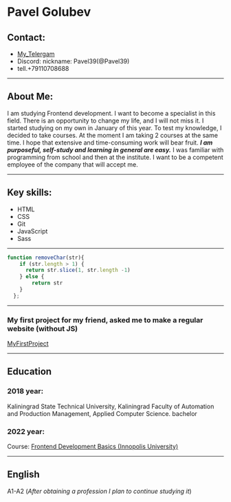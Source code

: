 # Pavel Golubev 
## Contact:
   * [My_Telergam](https://t.me/PavelGolubev39rus)
   * Discord: nickname: Pavel39(@Pavel39)
   *  tell.+79110708688
 ___
 ## About Me:
 I am studying Frontend development. I want to become a specialist in this field.
 There is an opportunity to change my life, and I will not miss it.
 I started studying on my own in January of this year. To test my knowledge, I decided to take courses.
 At the moment I am taking 2 courses at the same time. I hope that extensive and time-consuming work will bear fruit.
 ***I am purposeful, self-study and learning in general are easy.*** I was familiar with programming from school and then at the institute.
 I want to be a competent employee of the company that will accept me.
 ___
 ## Key skills:
 * HTML
 * CSS
 * Git
 * JavaScript
 * Sass
___
```javascript
function removeChar(str){
    if (str.length > 1) {
      return str.slice(1, str.length -1)
    } else {
        return str
    }
  };
```
___
### My first project for my friend, asked me to make a regular website (without JS)
[MyFirstProject](https://obrabotka39kld.ru/)
___
## Education
### 2018 year:
Kaliningrad State Technical University, Kaliningrad
Faculty of Automation and Production Management, Applied Computer Science. bachelor
### 2022 year:
Course: [Frontend Development Basics (Innopolis University)](https://innopolis.university/)
___
## English
A1-A2 (*After obtaining a profession I plan to continue studying it*)
